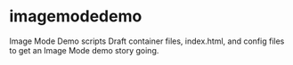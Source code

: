 # imagemodedemo
Image Mode Demo scripts
Draft container files, index.html, and config files to get an Image Mode demo story going.
